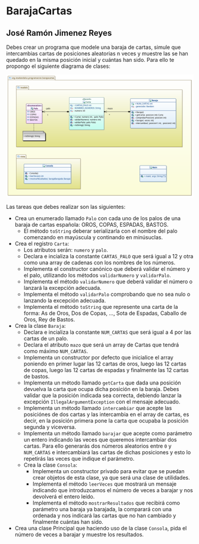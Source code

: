 # BarajaCartas
## José Ramón Jimenez Reyes

Debes crear un programa que modele una baraja de cartas, simule que intercambias cartas de posiciones aleatorias n veces y muestre las se han quedado en la misma posición inicial y cuántas han sido. Para ello te propongo el siguiente diagrama de clases:

![Diagrama de clases para Baraja](src/main/resources/uml/barajaCartas.png)

Las tareas que debes realizar son las siguientes:

- Crea un enumerado llamado `Palo` con cada uno de los palos de una baraja de cartas española: OROS, COPAS, ESPADAS, BASTOS.
    - El método `toString` deberar serializarla con el nombre del palo comenzando en mayúscula y continando en minúsuclas.
- Crea el registro `Carta`:
    - Los atributos serán: `numero` y `palo`.
    - Declara e incializa la constante `CARTAS_PALO` que será igual a 12 y otra como una array de cadenas con los nombres de los números.
    - Implementa el constructor canónico que deberá validar el número y el palo, utilizando los métodos `validarNumero` y `validarPalo`.
    - Implementa el método `validarNumero` que deberá validar el número o lanzará la excepción adecuada.
    - Implementa el método `validarPalo` comprobando que no sea nulo o lanzando la excepción adecuada.
    - Implementa el método `toString` que represente una carta de la forma: As de Oros, Dos de Copas, ..., Sota de Espadas, Caballo de Oros, Rey de Bastos.
- Crea la clase `Baraja`:
    - Declara e incializa la constante `NUM_CARTAS` que será igual a 4 por las cartas de un palo.
    - Declara el atributo `mazo` que será un array de Cartas que tendrá como máximo `NUM_CARTAS`.
    - Implementa un constructor por defecto que inicialice el array poniendo en primer lugar las 12 cartas de oros, luego las 12 cartas de copas, luego las 12 cartas de espadas y finalmente las 12 cartas de bastos.
    - Implementa un método llamado `getCarta` que dada una posición devuelva la carta que ocupa dicha posición en la baraja. Debes validar que la posición indicada sea correcta, debiendo lanzar la excepción `IllegalArgumentException` con el mensaje adecuado.
    - Implementa un método llamado `intercambiar` que acepte las posiciónes de dos cartas y las intercambia en el array de cartas, es decir, en la posición primera pone la carta que ocupaba la posición segunda y viceversa. 
    - Implementa un método llamado `barajar` que acepte como parámetro un entero indicando las veces que queremos intercambiar dos cartas. Para ello generarás dos números aleatorios entre `0` y `NUM_CARTAS` e intercambiará las cartas de dichas posiciones y esto lo repetirás las veces que indique el parámetro.
  - Crea la clase `Consola`: 
    - Implementa un constructor privado para evitar que se puedan crear objetos de esta clase, ya que será una clase de utilidades.
    - Implementa el método `leerVeces` que mostrará un mensaje indicando que introduzcamos el número de veces a barajar y nos devolverá el entero leído.
    - Implementa el método `mostrarResultados` que recibirá como parámetro una baraja ya barajada, la comparará con una ordenada y nos indicará las cartas que no han cambiado y finalmente cuántas han sido.
- Crea una clase Principal que haciendo uso de la clase `Consola`, pida el número de veces a barajar y muestre los resultados.